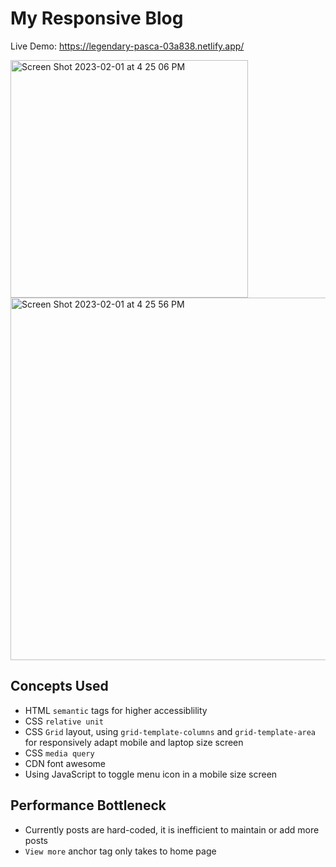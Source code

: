 # My Responsive Blog 

Live Demo: https://legendary-pasca-03a838.netlify.app/

<p>
<img width="380" alt="Screen Shot 2023-02-01 at 4 25 06 PM" src="https://user-images.githubusercontent.com/75557717/216200445-f2172b07-aed7-4be3-b181-f8a9a674831e.png">
<img width="580" alt="Screen Shot 2023-02-01 at 4 25 56 PM" src="https://user-images.githubusercontent.com/75557717/216200456-1bdc7725-60f8-484f-8d55-8ceb7a32d21c.png">
</p>


## Concepts Used
- HTML `semantic` tags for higher accessiblility
- CSS `relative unit`
- CSS `Grid` layout, using `grid-template-columns` and `grid-template-area` for responsively adapt mobile and laptop size screen
- CSS `media query`
- CDN font awesome
- Using JavaScript to toggle menu icon in a mobile size screen

## Performance Bottleneck
- Currently posts are hard-coded, it is inefficient to maintain or add more posts 
- `View more` anchor tag only takes to home page

